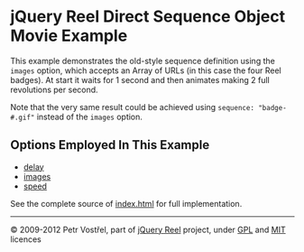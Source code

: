 jQuery Reel Direct Sequence Object Movie Example
================================================

This example demonstrates the old-style sequence definition using the
`images` option, which accepts an Array of URLs (in this case the four
Reel badges). At start it waits for 1 second and then animates making
2 full revolutions per second.

Note that the very same result could be achieved using
`sequence: "badge-#.gif"` instead of the `images` option.


Options Employed In This Example
--------------------------------

- [delay](http://jquery.vostrel.cz/reel#delay)
- [images](http://jquery.vostrel.cz/reel#images)
- [speed](http://jquery.vostrel.cz/reel#speed)

See the complete source of [index.html](index.html) for full
implementation.


---
&copy; 2009-2012 Petr Vostřel, part of [jQuery Reel][reel] project, under [GPL][GPL] and [MIT][MIT] licences



[reel]:http://jquery.vostrel.cz/reel
[GPL]:http://opensource.org/licenses/GPL-2.0
[MIT]:http://opensource.org/licenses/MIT
